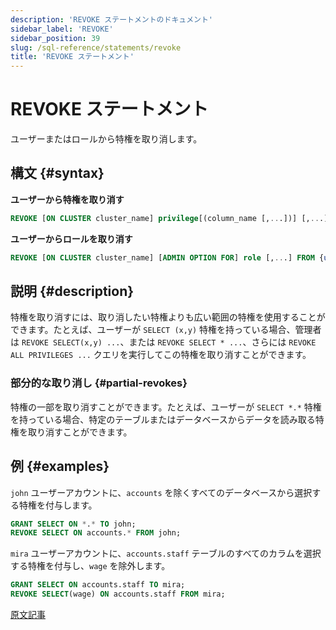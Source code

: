 ```yaml
---
description: 'REVOKE ステートメントのドキュメント'
sidebar_label: 'REVOKE'
sidebar_position: 39
slug: /sql-reference/statements/revoke
title: 'REVOKE ステートメント'
---
```



# REVOKE ステートメント

ユーザーまたはロールから特権を取り消します。

## 構文 {#syntax}

**ユーザーから特権を取り消す**

```sql
REVOKE [ON CLUSTER cluster_name] privilege[(column_name [,...])] [,...] ON {db.table|db.*|*.*|table|*} FROM {user | CURRENT_USER} [,...] | ALL | ALL EXCEPT {user | CURRENT_USER} [,...]
```

**ユーザーからロールを取り消す**

```sql
REVOKE [ON CLUSTER cluster_name] [ADMIN OPTION FOR] role [,...] FROM {user | role | CURRENT_USER} [,...] | ALL | ALL EXCEPT {user_name | role_name | CURRENT_USER} [,...]
```

## 説明 {#description}

特権を取り消すには、取り消したい特権よりも広い範囲の特権を使用することができます。たとえば、ユーザーが `SELECT (x,y)` 特権を持っている場合、管理者は `REVOKE SELECT(x,y) ...`、または `REVOKE SELECT * ...`、さらには `REVOKE ALL PRIVILEGES ...` クエリを実行してこの特権を取り消すことができます。

### 部分的な取り消し {#partial-revokes}

特権の一部を取り消すことができます。たとえば、ユーザーが `SELECT *.*` 特権を持っている場合、特定のテーブルまたはデータベースからデータを読み取る特権を取り消すことができます。

## 例 {#examples}

`john` ユーザーアカウントに、`accounts` を除くすべてのデータベースから選択する特権を付与します。

```sql
GRANT SELECT ON *.* TO john;
REVOKE SELECT ON accounts.* FROM john;
```

`mira` ユーザーアカウントに、`accounts.staff` テーブルのすべてのカラムを選択する特権を付与し、`wage` を除外します。

```sql
GRANT SELECT ON accounts.staff TO mira;
REVOKE SELECT(wage) ON accounts.staff FROM mira;
```

[原文記事](/operations/settings/settings/)
